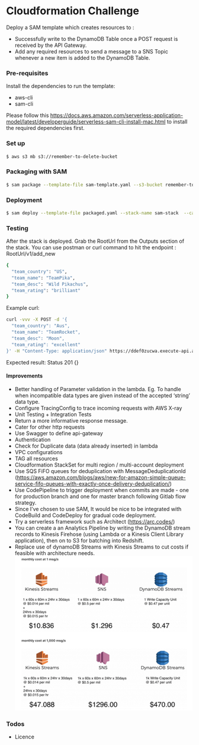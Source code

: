 # Cloudformation Challenge

Deploy a SAM template which creates resources to :
- Successfully write to the DynamoDB Table once a POST request is received by the API Gateway.
- Add any required resources to send a message to a SNS Topic whenever a new item is added to the DynamoDB Table.

### Pre-requisites
Install the dependencies to run the template:
- aws-cli
- sam-cli

Please follow this https://docs.aws.amazon.com/serverless-application-model/latest/developerguide/serverless-sam-cli-install-mac.html to install the required dependencies first.


### Set up 

```sh
$ aws s3 mb s3://remember-to-delete-bucket
```

### Packaging with SAM 

```sh
$ sam package --template-file sam-template.yaml --s3-bucket remember-to-delete-bucket --output-template-file packaged.yaml
```

### Deployment 

```sh
$ sam deploy --template-file packaged.yaml --stack-name sam-stack  --capabilities CAPABILITY_IAM --parameter-overrides "MyName=emilyha"
```

### Testing
After the stack is deployed. Grab the RootUrl from the Outputs section of the stack. You can use postman or curl command to hit the endpoint : RootUrl/v1/add_new

```sh
{
  "team_country": "US",
  "team_name": "TeamPika",
  "team_desc": "Wild Pikachus",
  "team_rating": "brilliant"
}
```
Example curl:

```sh
curl -vvv -X POST -d '{
  "team_country": "Aus",
  "team_name": "TeamRocket",
  "team_desc": "Moon",
  "team_rating": "excellent"
}' -H "Content-Type: application/json" https://ddef0zucwa.execute-api.ap-southeast-2.amazonaws.com/v1/add_new
```

Expected result:
Status 201 
{}



#### Improvements
- Better handling of Parameter validation in the lambda. Eg. To handle when incompatible data types are given instead of the accepted ‘string’ data type. 
- Configure TracingConfig to trace incoming requests with AWS X-ray 
- Unit Testing + Integration Tests
- Return a more informative response message.
- Cater for other http requests 
- Use Swagger to define api-gateway
- Authentication
- Check for Duplicate data (data already inserted) in lambda
- VPC configurations
- TAG all resources
- Cloudformation StackSet for multi region / multi-account deployment
- Use SQS FiFO queues for deduplication with MessageDeduplicationId (https://aws.amazon.com/blogs/aws/new-for-amazon-simple-queue-service-fifo-queues-with-exactly-once-delivery-deduplication/) 
- Use CodePipeline to trigger deployment when commits are made - one for production branch and one for master branch following Gitlab flow strategy. 
- Since I’ve chosen to use SAM, It would be nice to be integrated with CodeBuild and CodeDeploy for gradual code deployment.
- Try a serverless framework such as Architect (https://arc.codes/)
- You can create a an Analytics Pipeline by writing the DynamoDB stream records to Kinesis Firehose (using Lambda or a Kinesis Client Library application), then on to S3 for batching into Redshift.
- Replace use of dynamoDB Streams with Kinesis Streams to cut costs if feasible with architecture needs. 
![Screenshot](cost.png)


### Todos
 - Licence


